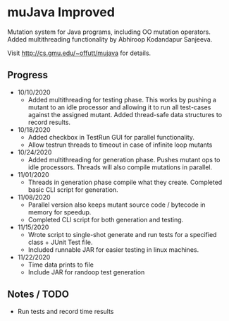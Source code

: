 # muJava Improved

Mutation system for Java programs, including OO mutation operators. Added multithreading functionality by Abhiroop Kodandapur Sanjeeva.

Visit http://cs.gmu.edu/~offutt/mujava for details.


## Progress
* 10/10/2020
	* Added multithreading for testing phase. This works by pushing a mutant to an idle processor and allowing it to run all test-cases against the assigned mutant. Added thread-safe data structures to record results.
* 10/18/2020
	* Added checkbox in TestRun GUI for parallel functionality.
	* Allow testrun threads to timeout in case of infinite loop mutants
* 10/24/2020
	* Added multithreading for generation phase. Pushes mutant ops to idle processors. Threads will also compile mutations in parallel.
* 11/01/2020
	* Threads in generation phase compile what they create. Completed basic CLI script for generation.
* 11/08/2020
	* Parallel version also keeps mutant source code / bytecode in memory for speedup.
	* Completed CLI script for both generation and testing.
* 11/15/2020
  	* Wrote script to single-shot generate and run tests for a specified class + JUnit Test file.
  	* Included runnable JAR for easier testing in linux machines.
* 11/22/2020
	* Time data prints to file
	* Include JAR for randoop test generation
	

## Notes / TODO
* Run tests and record time results

